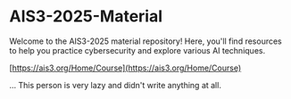 # AIS3-2025-Material

Welcome to the AIS3-2025 material repository! Here, you'll find resources to help you practice cybersecurity and explore various AI techniques.

[https://ais3.org/Home/Course](https://ais3.org/Home/Course)


... This person is very lazy and didn't write anything at all.
